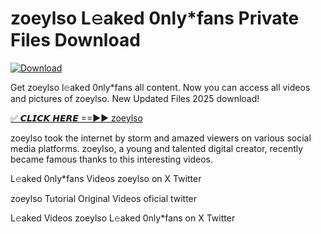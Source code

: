 # zoeylso L𝚎aked 0nly*fans Private Files Download

[![Download](https://i.imgur.com/PoXn3jX.png)](https://mediafirer.com/zoeylso)

Get zoeylso l𝚎aked 0nly*fans all content. Now you can access all videos and pictures of zoeylso. New Updated Files 2025 download!

[✅ 𝘾𝙇𝙄𝘾𝙆 𝙃𝙀𝙍𝙀 ==►► zoeylso](https://mediafirer.com/zoeylso)

zoeylso took the internet by storm and amazed viewers on various social media platforms. zoeylso, a young and talented digital creator, recently became famous thanks to this interesting videos.

L𝚎aked 0nly*fans Videos zoeylso on X Twitter

zoeylso Tutorial Original Videos oficial twitter

L𝚎aked Videos zoeylso L𝚎aked 0nly*fans on X Twitter